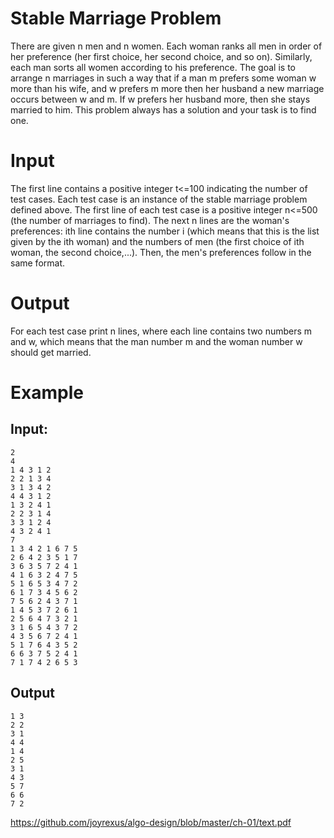 # Stable Marriage Problem

There are given n men and n women. Each woman ranks all men in order of her preference (her first choice, her second choice, and so on). Similarly, each man sorts all women according to his preference. The goal is to arrange n marriages in such a way that if a man m prefers some woman w more than his wife, and w prefers m more then her husband a new marriage occurs between w and m. If w prefers her husband more, then she stays married to him. This problem always has a solution and your task is to find one.

# Input

The first line contains a positive integer t<=100 indicating the number of test cases. Each test case is an instance of the stable marriage problem defined above. The first line of each test case is a positive integer n<=500 (the number of marriages to find). The next n lines are the woman's preferences: ith line contains the number i (which means that this is the list given by the ith woman) and the numbers of men (the first choice of ith woman, the second choice,...). Then, the men's preferences follow in the same format.

# Output

For each test case print n lines, where each line contains two numbers m and w, which means that the man number m and the woman number w should get married.

# Example

## Input:

```
2
4
1 4 3 1 2
2 2 1 3 4
3 1 3 4 2
4 4 3 1 2
1 3 2 4 1
2 2 3 1 4
3 3 1 2 4
4 3 2 4 1
7
1 3 4 2 1 6 7 5
2 6 4 2 3 5 1 7
3 6 3 5 7 2 4 1
4 1 6 3 2 4 7 5
5 1 6 5 3 4 7 2
6 1 7 3 4 5 6 2
7 5 6 2 4 3 7 1
1 4 5 3 7 2 6 1
2 5 6 4 7 3 2 1
3 1 6 5 4 3 7 2
4 3 5 6 7 2 4 1
5 1 7 6 4 3 5 2
6 6 3 7 5 2 4 1
7 1 7 4 2 6 5 3
```
## Output
```
1 3
2 2
3 1
4 4
1 4
2 5
3 1
4 3
5 7
6 6
7 2
```

https://github.com/joyrexus/algo-design/blob/master/ch-01/text.pdf